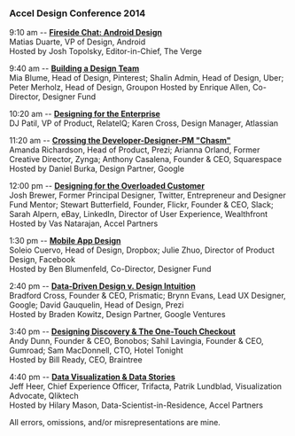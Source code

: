 ### Accel Design Conference 2014

9:10 am -- **[Fireside Chat: Android Design](https://github.com/charlesfeng/accel-design-conference-2014/blob/master/fireside-chat-android-design.md)**  
Matias Duarte, VP of Design, Android  
Hosted by Josh Topolsky, Editor-in-Chief, The Verge

9:40 am -- **[Building a Design Team](https://github.com/charlesfeng/accel-design-conference-2014/blob/master/building-a-design-team.md)**  
Mia Blume, Head of Design, Pinterest; Shalin Admin, Head of Design, Uber; Peter Merholz, Head of Design, Groupon
Hosted by Enrique Allen, Co-Director, Designer Fund

10:20 am -- **[Designing for the Enterprise](https://github.com/charlesfeng/accel-design-conference-2014/blob/master/designing-for-the-enterprise.md)**  
DJ Patil, VP of Product, RelateIQ; Karen Cross, Design Manager, Atlassian

11:20 am -- **[Crossing the Developer-Designer-PM "Chasm"](https://github.com/charlesfeng/accel-design-conference-2014/blob/master/crossing-the-developer-designer-pm-chasm.md)**  
Amanda Richardson, Head of Product, Prezi; Arianna Orland, Former Creative Director, Zynga; Anthony Casalena, Founder & CEO, Squarespace  
Hosted by Daniel Burka, Design Partner, Google

12:00 pm -- **[Designing for the Overloaded Customer](https://github.com/charlesfeng/accel-design-conference-2014/blob/master/designing-for-the-overloaded-customer.md)**  
Josh Brewer, Former Principal Designer, Twitter, Entrepreneur and Designer Fund Mentor; Stewart Butterfield, Founder, Flickr, Founder & CEO, Slack; Sarah Alpern, eBay, LinkedIn, Director of User Experience, Wealthfront  
Hosted by Vas Natarajan, Accel Partners

1:30 pm -- **[Mobile App Design](https://github.com/charlesfeng/accel-design-conference-2014/blob/master/mobile-app-design.md)**  
Soleio Cuervo, Head of Design, Dropbox; Julie Zhuo, Director of Product Design, Facebook  
Hosted by Ben Blumenfeld, Co-Director, Designer Fund

2:40 pm -- **[Data-Driven Design v. Design Intuition](https://github.com/charlesfeng/accel-design-conference-2014/blob/master/data-driven-design-v-design-intuition.md)**  
Bradford Cross, Founder & CEO, Prismatic; Brynn Evans, Lead UX Designer, Google; David Gauquelin, Head of Design, Prezi  
Hosted by Braden Kowitz, Design Partner, Google Ventures

3:40 pm -- **[Designing Discovery & The One-Touch Checkout](https://github.com/charlesfeng/accel-design-conference-2014/blob/master/designing-discovery-the-one-touch-checkout.md)**  
Andy Dunn, Founder & CEO, Bonobos; Sahil Lavingia, Founder & CEO, Gumroad; Sam MacDonnell, CTO, Hotel Tonight  
Hosted by Bill Ready, CEO, Braintree

4:40 pm -- **[Data Visualization & Data Stories](https://github.com/charlesfeng/accel-design-conference-2014/blob/master/data-visualization-data-stories.md)**  
Jeff Heer, Chief Experience Officer, Trifacta, Patrik Lundblad, Visualization Advocate, Qliktech  
Hosted by Hilary Mason, Data-Scientist-in-Residence, Accel Partners

All errors, omissions, and/or misrepresentations are mine.
